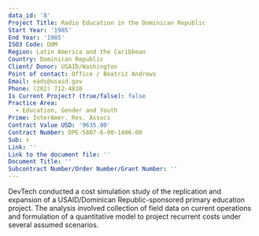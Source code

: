 ```yaml
---
data_id: '8'
Project Title: Radio Education in the Dominican Republic
Start Year: '1985'
End Year: '1985'
ISO3 Code: DOM
Region: Latin America and the Caribbean
Country: Dominican Republic
Client/ Donor: USAID/Washington
Point of contact: Office / Beatriz Andrews
Email: eads@usaid.gov
Phone: (202) 712-4810
Is Current Project? (true/false): false
Practice Area:
  - Education, Gender and Youth
Prime: InterAmer. Res. Assocs
Contract Value USD: '9635.00'
Contract Number: DPE-5807-6-00-1406-00
Sub: x
Link: ''
Link to the document file: ''
Document Title: ''
Subcontract Number/Order Number/Grant Number: ''
---
```


DevTech conducted a cost simulation study of the replication and expansion of a USAID/Dominican Republic-sponsored primary education project. The analysis involved collection of field data on current operations and formulation of a quantitative model to project recurrent costs under several assumed scenarios.